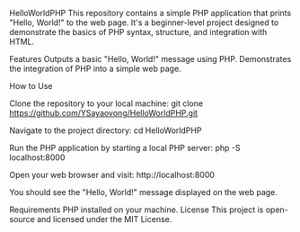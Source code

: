 HelloWorldPHP
This repository contains a simple PHP application that prints "Hello, World!" to the web page. It's a beginner-level project designed to demonstrate the basics of PHP syntax, structure, and integration with HTML.

Features
Outputs a basic "Hello, World!" message using PHP.
Demonstrates the integration of PHP into a simple web page.

How to Use

Clone the repository to your local machine:
git clone https://github.com/YSayaovong/HelloWorldPHP.git

Navigate to the project directory:
cd HelloWorldPHP

Run the PHP application by starting a local PHP server:
php -S localhost:8000

Open your web browser and visit:
http://localhost:8000

You should see the "Hello, World!" message displayed on the web page.

Requirements
PHP installed on your machine.
License
This project is open-source and licensed under the MIT License.
